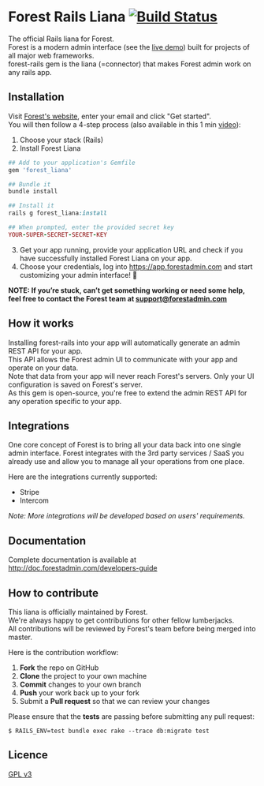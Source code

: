 # Forest Rails Liana [![Build Status](https://travis-ci.org/ForestAdmin/forest-rails.svg?branch=master)](https://travis-ci.org/ForestAdmin/forest-rails)

The official Rails liana for Forest.  
Forest is a modern admin interface (see the [live demo](https://app.forestadmin.com/login?livedemo)) built for projects of all major web frameworks.  
forest-rails gem is the liana (=connector) that makes Forest admin work on any rails app.

## Installation

Visit [Forest's website](http://www.forestadmin.com), enter your email and click "Get started".  
You will then follow a 4-step process (also available in this 1 min [video](https://www.youtube.com/watch?v=CaGBAV1T944)):

1. Choose your stack (Rails)
2. Install Forest Liana
  ```ruby
  ## Add to your application's Gemfile
  gem 'forest_liana'

  ## Bundle it
  bundle install

  ## Install it
  rails g forest_liana:install

  ## When prompted, enter the provided secret key
  YOUR-SUPER-SECRET-SECRET-KEY
  ```
3. Get your app running, provide your application URL and check if you have successfully installed Forest Liana on your app.  
4. Choose your credentials, log into https://app.forestadmin.com and start customizing your admin interface! 🎉

**NOTE: If you’re stuck, can’t get something working or need some help, feel free to contact the Forest team at support@forestadmin.com**

## How it works

Installing forest-rails into your app will automatically generate an admin REST API for your app.  
This API allows the Forest admin UI to communicate with your app and operate on your data.  
Note that data from your app will never reach Forest's servers. Only your UI configuration is saved on Forest's server.  
As this gem is open-source, you're free to extend the admin REST API for any operation specific to your app.  

## Integrations

One core concept of Forest is to bring all your data back into one single admin interface. Forest integrates with the 3rd party services / SaaS you already use and allow you to manage all your operations from one place.

Here are the integrations currently supported:
* Stripe
* Intercom

*Note: More integrations will be developed based on users' requirements.*

## Documentation

Complete documentation is available at http://doc.forestadmin.com/developers-guide

## How to contribute

This liana is officially maintained by Forest.  
We're always happy to get contributions for other fellow lumberjacks.  
All contributions will be reviewed by Forest's team before being merged into master.

Here is the contribution workflow:

1. **Fork** the repo on GitHub
2. **Clone** the project to your own machine
3. **Commit** changes to your own branch
4. **Push** your work back up to your fork
5. Submit a **Pull request** so that we can review your changes

Please ensure that the **tests** are passing before submitting any pull request:
```
$ RAILS_ENV=test bundle exec rake --trace db:migrate test
```

## Licence

[GPL v3](https://github.com/ForestAdmin/forest-rails/blob/master/LICENSE)
